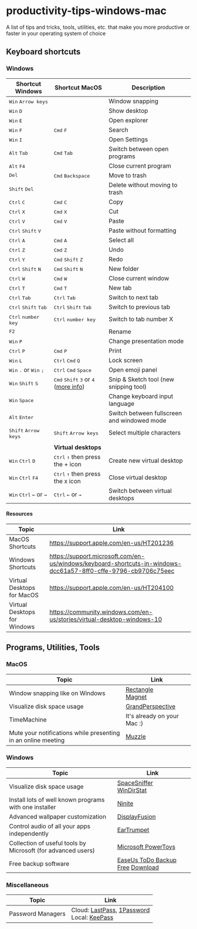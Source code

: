 # productivity-tips-windows-mac
A list of tips and tricks, tools, utilities, etc. that make you more productive or faster in your operating system of choice

## Keyboard shortcuts
### Windows

| Shortcut Windows |  Shortcut MacOS | Description |
| --- | --- | --- |
| <kbd>Win</kbd> <kbd>Arrow keys</kbd> | | Window snapping |
| <kbd>Win</kbd> <kbd>D</kbd> | | Show desktop |
| <kbd>Win</kbd> <kbd>E</kbd> | | Open explorer |
| <kbd>Win</kbd> <kbd>F</kbd> | <kbd>Cmd</kbd> <kbd>F</kbd> | Search |
| <kbd>Win</kbd> <kbd>I</kbd> | | Open Settings |
| <kbd>Alt</kbd> <kbd>Tab</kbd> | <kbd>Cmd</kbd> <kbd>Tab</kbd> | Switch between open programs |
| <kbd>Alt</kbd> <kbd>F4</kbd> | | Close current program |
| <kbd>Del</kbd> | <kbd>Cmd</kbd> <kbd>Backspace</kbd> | Move to trash |
| <kbd>Shift</kbd> <kbd>Del</kbd> | | Delete without moving to trash |
| <kbd>Ctrl</kbd> <kbd>C</kbd> | <kbd>Cmd</kbd> <kbd>C</kbd> | Copy |
| <kbd>Ctrl</kbd> <kbd>X</kbd> | <kbd>Cmd</kbd> <kbd>X</kbd> | Cut |
| <kbd>Ctrl</kbd> <kbd>V</kbd> | <kbd>Cmd</kbd> <kbd>V</kbd> | Paste |
| <kbd>Ctrl</kbd> <kbd>Shift</kbd> <kbd>V</kbd> | | Paste without formatting |
| <kbd>Ctrl</kbd> <kbd>A</kbd> | <kbd>Cmd</kbd> <kbd>A</kbd> | Select all |
| <kbd>Ctrl</kbd> <kbd>Z</kbd> | <kbd>Cmd</kbd> <kbd>Z</kbd> | Undo |
| <kbd>Ctrl</kbd> <kbd>Y</kbd> | <kbd>Cmd</kbd> <kbd>Shift</kbd> <kbd>Z</kbd> | Redo |
| <kbd>Ctrl</kbd> <kbd>Shift</kbd> <kbd>N</kbd> | <kbd>Cmd</kbd> <kbd>Shift</kbd> <kbd>N</kbd> | New folder |
| <kbd>Ctrl</kbd> <kbd>W</kbd> | <kbd>Cmd</kbd> <kbd>W</kbd> | Close current window |
| <kbd>Ctrl</kbd> <kbd>T</kbd> | <kbd>Cmd</kbd> <kbd>T</kbd> | New tab |
| <kbd>Ctrl</kbd> <kbd>Tab</kbd> | <kbd>Ctrl</kbd> <kbd>Tab</kbd> | Switch to next tab |
| <kbd>Ctrl</kbd> <kbd>Shift</kbd> <kbd>Tab</kbd> | <kbd>Ctrl</kbd> <kbd>Shift</kbd> <kbd>Tab</kbd> | Switch to previous tab |
| <kbd>Ctrl</kbd> <kbd>number key</kbd> | <kbd>Ctrl</kbd> <kbd>number key</kbd> | Switch to tab number X |
| <kbd>F2</kbd> | | Rename |
| <kbd>Win</kbd> <kbd>P</kbd> | | Change presentation mode |
| <kbd>Ctrl</kbd> <kbd>P</kbd> | <kbd>Cmd</kbd> <kbd>P</kbd> | Print |
| <kbd>Win</kbd> <kbd>L</kbd> | <kbd>Ctrl</kbd> <kbd>Cmd</kbd> <kbd>Q</kbd> | Lock screen |
| <kbd>Win</kbd> <kbd>.</kbd> or <kbd>Win</kbd> <kbd>;</kbd> | <kbd>Ctrl</kbd> <kbd>Cmd</kbd> <kbd>Space</kbd> | Open emoji panel |
| <kbd>Win</kbd> <kbd>Shift</kbd> <kbd>S</kbd> | <kbd>Cmd</kbd> <kbd>Shift</kbd> <kbd>3</kbd> or <kbd>4</kbd> ([more info](https://support.apple.com/de-de/HT201361)) | Snip & Sketch tool (new snipping tool) |
| <kbd>Win</kbd> <kbd>Space</kbd> | | Change keyboard input language |
| <kbd>Alt</kbd> <kbd>Enter</kbd> | | Switch between fullscreen and windowed mode |
| <kbd>Shift</kbd> <kbd>Arrow keys</kbd> | <kbd>Shift</kbd> <kbd>Arrow keys</kbd> | Select multiple characters |
|||
| | **Virtual desktops** |
| <kbd>Win</kbd> <kbd>Ctrl</kbd> <kbd>D</kbd> | <kbd>Ctrl</kbd> <kbd>↑</kbd> then press the + icon | Create new virtual desktop |
| <kbd>Win</kbd> <kbd>Ctrl</kbd> <kbd>F4</kbd> | <kbd>Ctrl</kbd> <kbd>↑</kbd> then press the x icon | Close virtual desktop |
| <kbd>Win</kbd> <kbd>Ctrl</kbd> <kbd>←</kbd> or <kbd>→</kbd> | <kbd>Ctrl</kbd> <kbd>←</kbd> or <kbd>→</kbd> | Switch between virtual desktops |

#### Resources

| Topic | Link |
|---|---|
| MacOS Shortcuts | https://support.apple.com/en-us/HT201236 |
| Windows Shortcuts | https://support.microsoft.com/en-us/windows/keyboard-shortcuts-in-windows-dcc61a57-8ff0-cffe-9796-cb9706c75eec |
| Virtual Desktops for MacOS | https://support.apple.com/en-us/HT204100 |
| Virtual Desktops for Windows | https://community.windows.com/en-us/stories/virtual-desktop-windows-10 |

## Programs, Utilities, Tools

### MacOS
| Topic | Link |
|---|---|
| Window snapping like on Windows | [Rectangle](https://rectangleapp.com/) <br/> [Magnet](https://apps.apple.com/gb/app/magnet/id441258766) |
| Visualize disk space usage | [GrandPerspective](http://grandperspectiv.sourceforge.net/) |
| TimeMachine | It's already on your Mac :) |
| Mute your notifications while presenting in an online meeting | [Muzzle](https://muzzleapp.com/) |

### Windows
| Topic | Link |
|---|---|
| Visualize disk space usage | [SpaceSniffer](http://www.uderzo.it/main_products/space_sniffer/) <br/> [WinDirStat](https://windirstat.net/)|
| Install lots of well known programs with one installer | [Ninite](https://ninite.com/) |
| Advanced wallpaper customization | [DisplayFusion](https://www.displayfusion.com/) |
| Control audio of all your apps independently | [EarTrumpet](https://eartrumpet.app/) |
| Collection of useful tools by Microsoft (for advanced users) | [Microsoft PowerToys](https://docs.microsoft.com/en-us/windows/powertoys/) |
| Free backup software | [EaseUs ToDo Backup Free](https://www.easeus.com/backup-software/tb-free.html) [Download](https://down.easeus.com/product/tb_free) |

### Miscellaneous
| Topic | Link |
| --- | --- |
| Password Managers | Cloud: [LastPass](https://www.lastpass.com/), [1Password](https://1password.com/) <br/> Local: [KeePass](https://keepass.info/) |